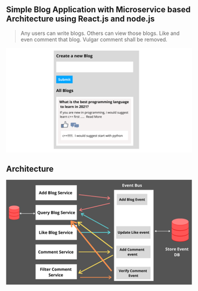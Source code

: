 ## Simple Blog Application with Microservice based Architecture using React.js and node.js

> Any users can write blogs. Others can view those blogs. Like and even comment that blog. Vulgar comment shall be removed.

![main](blogView.png)


## Architecture

![architecture](architecture.png)
